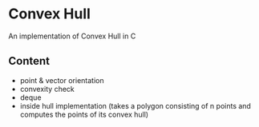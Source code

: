 # Convex Hull
An implementation of Convex Hull in C

## Content
- point & vector orientation
- convexity check
- deque
- inside hull implementation (takes a polygon consisting of n points and computes
the points of its convex hull)
